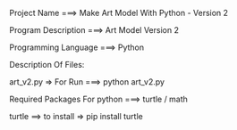 Project Name ===> Make Art Model With Python - Version 2

Program Description ===> Art Model Version 2

Programming Language ===> Python

Description Of Files:

art_v2.py => For Run ===> python art_v2.py

Required Packages For python ===> turtle / math

turtle ==> to install => pip install turtle
